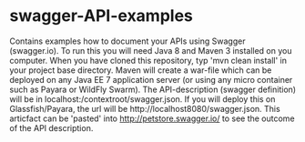 # swagger-API-examples
Contains examples how to document your APIs using Swagger (swagger.io). To run this you will need Java 8 and Maven 3 installed on you computer. When you have cloned this repository, typ 'mvn clean install' in your project base directory. Maven will create a war-file which can be deployed on any Java EE 7 application server (or using any micro container such as Payara or WildFly Swarm). The API-description (swagger definition) will be in localhost:<port>/contextroot/swagger.json. If you will deploy this on Glassfish/Payara, the url will be http://localhost8080/swagger.json. This articfact can be 'pasted' into http://petstore.swagger.io/ to see the outcome of the API description.
